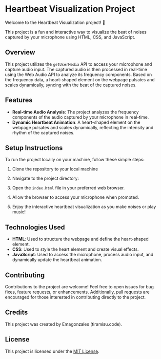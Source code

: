 # Heartbeat Visualization Project

Welcome to the Heartbeat Visualization project! 🎉

This project is a fun and interactive way to visualize the beat of noises captured by your microphone using HTML, CSS, and JavaScript.

## Overview

This project utilizes the `getUserMedia` API to access your microphone and capture audio input. The captured audio is then processed in real-time using the Web Audio API to analyze its frequency components. Based on the frequency data, a heart-shaped element on the webpage pulsates and scales dynamically, syncing with the beat of the captured noises.

## Features

- **Real-time Audio Analysis**: The project analyzes the frequency components of the audio captured by your microphone in real-time.
- **Dynamic Heartbeat Animation**: A heart-shaped element on the webpage pulsates and scales dynamically, reflecting the intensity and rhythm of the captured noises.

## Setup Instructions

To run the project locally on your machine, follow these simple steps:

1. Clone the repository to your local machine

2. Navigate to the project directory:

3. Open the `index.html` file in your preferred web browser.

4. Allow the browser to access your microphone when prompted.

5. Enjoy the interactive heartbeat visualization as you make noises or play music!

## Technologies Used

- **HTML**: Used to structure the webpage and define the heart-shaped element.
- **CSS**: Used to style the heart element and create visual effects.
- **JavaScript**: Used to access the microphone, process audio input, and dynamically update the heartbeat animation.

## Contributing

Contributions to the project are welcome! Feel free to open issues for bug fixes, feature requests, or enhancements. Additionally, pull requests are encouraged for those interested in contributing directly to the project.

## Credits

This project was created by Emagonzales (tiramisu.code).

## License

This project is licensed under the [MIT License](LICENSE).


